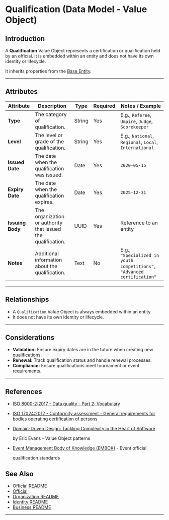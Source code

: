 # **Qualification** (Data Model - Value Object)

## **Introduction**

A **Qualification** Value Object represents a certification or qualification held by an official. It is embedded within
an entity and does not have its own identity or lifecycle.

It inherits properties from the [Base Entity](../../foundation/base_entity.md).

---

## **Attributes**

| Attribute        | Description                                                  | Type   | Required | Notes / Example                                                         |
| ---------------- | ------------------------------------------------------------ | ------ | -------- | ----------------------------------------------------------------------- |
| **Type**         | The category of qualification.                               | String | Yes      | E.g., `Referee`, `Umpire`, `Judge`, `Scorekeeper`                       |
| **Level**        | The level or grade of the qualification.                     | String | Yes      | E.g., `National`, `Regional`, `Local`, `International`                  |
| **Issued Date**  | The date when the qualification was issued.                  | Date   | Yes      | `2020-05-15`                                                            |
| **Expiry Date**  | The date when the qualification expires.                     | Date   | Yes      | `2025-12-31`                                                            |
| **Issuing Body** | The organization or authority that issued the qualification. | UUID   | Yes      | Reference to an entity                                                  |
| **Notes**        | Additional information about the qualification.              | Text   | No       | E.g., `"Specialized in youth competitions"`, `"Advanced certification"` |

---

## **Relationships**

- A `Qualification` Value Object is always embedded within an entity.
- It does not have its own identity or lifecycle.

---

## **Considerations**

- **Validation:** Ensure expiry dates are in the future when creating new qualifications.
- **Renewal:** Track qualification status and handle renewal processes.
- **Compliance:** Ensure qualifications meet tournament or event requirements.

---

## References

- [ISO 8000-2:2017 - Data quality - Part 2: Vocabulary](https://www.iso.org/standard/36326.html)
- [ISO 17024:2012 - Conformity assessment - General requirements for bodies operating certification of persons](https://www.iso.org/standard/52994.html)
- [Domain-Driven Design: Tackling Complexity in the Heart of Software](https://www.amazon.com/Domain-Driven-Design-Tackling-Complexity-Software/dp/0321125215)

  by Eric Evans - Value Object patterns

- [Event Management Body of Knowledge (EMBOK)](https://www.embok.org/index.php/embok-model) - Event official

  qualification standards

## See Also

- [Official README](../../schedule/official/README.md)
- [Official](../../schedule/official/official.md)
- [Organization README](../../organization/README.md)
- [Identity README](../../identity/README.md)
- [Business README](../../README.md)

---
